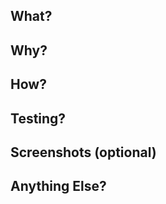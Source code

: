 <!---
Copyright 2023 The Gaggle Authors. All Rights Reserved.

This file is part of Gaggle.

Gaggle is free software: you can redistribute it and/or modify it under the terms of the GNU General Public License as published by the Free Software Foundation, either version 3 of the License, or (at your option) any later version.

Gaggle is distributed in the hope that it will be useful, but WITHOUT ANY WARRANTY; without even the implied warranty of MERCHANTABILITY or FITNESS FOR A PARTICULAR PURPOSE. See the GNU General Public License for more details.

You should have received a copy of the GNU General Public License along with Gaggle. If not, see <https://www.gnu.org/licenses/>.
--->
## What?

## Why?

## How?

## Testing?

## Screenshots (optional)

## Anything Else?
